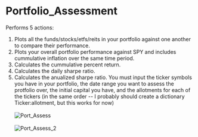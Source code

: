 # Portfolio_Assessment
Performs 5 actions:
1) Plots all the funds/stocks/etfs/reits in your portfolio against one another to compare their performance.
2) Plots your overall portfolio performance against SPY and includes cummulative inflation over the same time period.
3) Calculates the cummulative percent return.
4) Calculates the daily sharpe ratio.
5) Calculates the anualized sharpe ratio.
You must input the ticker symbols you have in your portfolio, the date range you want to assess the protfolio over, the initial capital you have, and the 
allotments for each of the tickers (in the same order -- I probably should create a dictionary Ticker:allotment, but this works for now)\
\
![Port_Assess](https://github.com/user-attachments/assets/367825c6-be55-4878-88eb-91415cf86659)
\
\
![Port_Assess_2](https://github.com/user-attachments/assets/86b357a0-1ce7-45e4-bc2e-4f9c1d505ed3)
